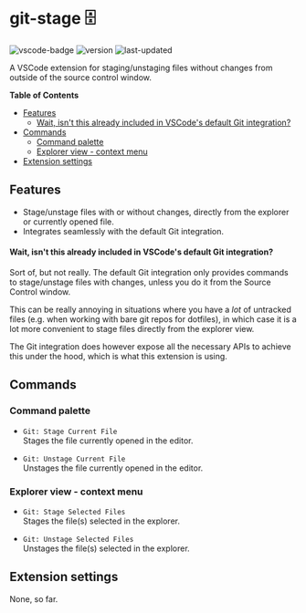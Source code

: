 # git-stage 🗄️

![vscode-badge](https://img.shields.io/badge/extension-vscode-blue)
![version](https://img.shields.io/visual-studio-marketplace/v/duniul.git-stage)
![last-updated](https://img.shields.io/visual-studio-marketplace/last-updated/duniul.git-stage)

A VSCode extension for staging/unstaging files without changes from outside of the source control
window.

**Table of Contents**

- [Features](#features)
  - [Wait, isn't this already included in VSCode's default Git integration?](#wait-isnt-this-already-included-in-vscodes-default-git-integration)
- [Commands](#commands)
  - [Command palette](#command-palette)
  - [Explorer view - context menu](#explorer-view---context-menu)
- [Extension settings](#extension-settings)

## Features

- Stage/unstage files with or without changes, directly from the explorer or currently opened file.
- Integrates seamlessly with the default Git integration.

#### Wait, isn't this already included in VSCode's default Git integration?

Sort of, but not really. The default Git integration only provides commands to stage/unstage files
with changes, unless you do it from the Source Control window.

This can be really annoying in situations where you have a _lot_ of untracked files (e.g. when
working with bare git repos for dotfiles), in which case it is a lot more convenient to stage files
directly from the explorer view.

The Git integration does however expose all the necessary APIs to achieve this under the hood, which
is what this extension is using.

## Commands

### Command palette

- `Git: Stage Current File`  
  Stages the file currently opened in the editor.

- `Git: Unstage Current File`  
  Unstages the file currently opened in the editor.

### Explorer view - context menu

- `Git: Stage Selected Files`  
  Stages the file(s) selected in the explorer.

- `Git: Unstage Selected Files`  
  Unstages the file(s) selected in the explorer.

## Extension settings

None, so far.
